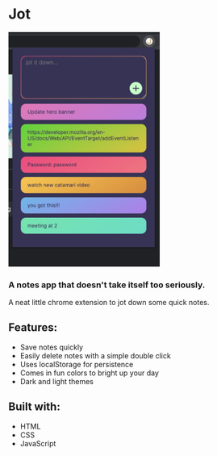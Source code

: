 # Jot
<img src="jot-screenshot.png" width=300 alt="Jot screenshot">

### A notes app that doesn't take itself too seriously.
A neat little chrome extension to jot down some quick notes.

## Features:
- Save notes quickly
- Easily delete notes with a simple double click
- Uses localStorage for persistence
- Comes in fun colors to bright up your day
- Dark and light themes

## Built with:
- HTML
- CSS
- JavaScript